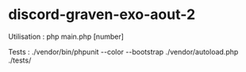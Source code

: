 # discord-graven-exo-aout-2

Utilisation :
php main.php [number]

Tests :
./vendor/bin/phpunit --color --bootstrap ./vendor/autoload.php ./tests/
